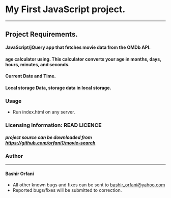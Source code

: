 # My First JavaScript project.
----
## Project Requirements.
#### JavaScript/jQuery app that fetches movie data from the OMDb API.
#### age calculator using. This calculator converts your age in months,    days, hours, minutes, and seconds.
#### Current Date and Time.
#### Local storage Data, storage data in local storage.

### Usage 

* Run index.html on any server.

### Licensing Information: READ LICENCE
##### project source can be downloaded from https://github.com/orfani1/movie-search 

### Author
----
#### Bashir Orfani
* All other known bugs and fixes can be sent to bashir_orfani@yahoo.com
* Reported bugs/fixes will be submitted to correction.
